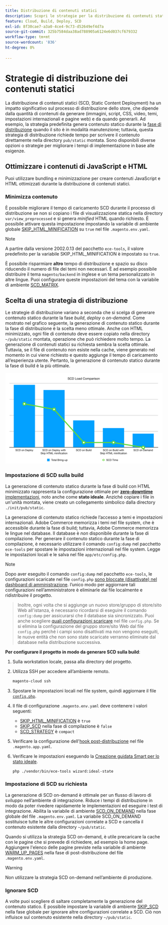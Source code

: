 ```yaml
---
title: Distribuzione di contenuti statici
description: Scopri le strategie per la distribuzione di contenuti statici, come immagini, script e CSS, su Adobe Commerce nei progetti di infrastruttura cloud.
feature: Cloud, Build, Deploy, SCD
exl-id: 8f30cae7-a3a0-4ce4-9c73-d52649ef4d7a
source-git-commit: 325b7584daa38ad788905a6124e6d037cf679332
workflow-type: tm+mt
source-wordcount: '836'
ht-degree: 0%

---
```


# Strategie di distribuzione dei contenuti statici

La distribuzione di contenuti statici (SCD, Static Content Deployment) ha un impatto significativo sul processo di distribuzione dello store, che dipende dalla quantità di contenuti da generare (immagini, script, CSS, video, temi, impostazioni internazionali e pagine web) e da quando generarli. Ad esempio, la strategia predefinita genera contenuto statico durante la [fase di distribuzione](process.md#deploy-phase-deploy-phase) quando il sito è in modalità manutenzione; tuttavia, questa strategia di distribuzione richiede tempo per scrivere il contenuto direttamente nella directory `pub/static` montata. Sono disponibili diverse opzioni o strategie per migliorare i tempi di implementazione in base alle esigenze.

## Ottimizzare i contenuti di JavaScript e HTML

Puoi utilizzare bundling e minimizzazione per creare contenuti JavaScript e HTML ottimizzati durante la distribuzione di contenuti statici.

### Minimizza contenuto

È possibile migliorare il tempo di caricamento SCD durante il processo di distribuzione se non si copiano i file di visualizzazione statica nella directory `var/view_preprocessed` e si genera _minified_ HTML quando richiesto. È possibile attivare questa impostazione impostando la variabile di ambiente globale [SKIP_HTML_MINIFICATION](../environment/variables-global.md#skiphtmlminification) su `true` nel file `.magento.env.yaml`.

>[!NOTE]
>
>A partire dalla versione 2002.0.13 del pacchetto `ece-tools`, il valore predefinito per la variabile SKIP_HTML_MINIFICATION è impostato su `true`.

È possibile risparmiare **altro** tempo di distribuzione e spazio su disco riducendo il numero di file dei temi non necessari. È ad esempio possibile distribuire il tema `magento/backend` in inglese e un tema personalizzato in altre lingue. Puoi configurare queste impostazioni del tema con la variabile di ambiente [SCD_MATRIX](../environment/variables-deploy.md#scdmatrix).

## Scelta di una strategia di distribuzione

Le strategie di distribuzione variano a seconda che si scelga di generare contenuto statico durante la fase _build_, _deploy_ o _on-demand_. Come mostrato nel grafico seguente, la generazione di contenuto statico durante la fase di distribuzione è la scelta meno ottimale. Anche con HTML minimizzato, ogni file di contenuto deve essere copiato nella directory `~/pub/static` montata, operazione che può richiedere molto tempo. La generazione di contenuti statici su richiesta sembra la scelta ottimale. Tuttavia, se il file di contenuto non esiste nella cache, viene generato nel momento in cui viene richiesto e questo aggiunge il tempo di caricamento all’esperienza utente. Pertanto, la generazione di contenuto statico durante la fase di build è la più ottimale.

![Confronto caricamento SCD](../../assets/scd-load-times.png)

### Impostazione di SCD sulla build

La generazione di contenuto statico durante la fase di build con HTML minimizzato rappresenta la configurazione ottimale per [**zero-downtime** implementazioni](reduce-downtime.md), noto anche come **stato ideale**. Anziché copiare i file in un&#39;unità montata, viene creato un collegamento simbolico dalla directory `./init/pub/static`.

La generazione di contenuto statico richiede l’accesso a temi e impostazioni internazionali. Adobe Commerce memorizza i temi nel file system, che è accessibile durante la fase di build; tuttavia, Adobe Commerce memorizza le lingue nel database. Il database è _non_ disponibile durante la fase di compilazione. Per generare il contenuto statico durante la fase di compilazione, è necessario utilizzare il comando `config:dump` nel pacchetto `ece-tools` per spostare le impostazioni internazionali nel file system. Legge le impostazioni locali e le salva nel file `app/etc/config.php`.

>[!NOTE]
>Dopo aver eseguito il comando `config:dump` nel pacchetto `ece-tools`, le configurazioni scaricate nel file `config.php` [ sono bloccate (disattivate) nel dashboard di amministrazione](https://experienceleague.adobe.com/en/docs/commerce-knowledge-base/kb/troubleshooting/miscellaneous/locked-fields-in-magento-admin). l’unico modo per aggiornare tali configurazioni nell’amministratore è eliminarle dal file localmente e ridistribuire il progetto.
>>Inoltre, ogni volta che si aggiunge un nuovo store/gruppo di store/sito Web all&#39;istanza, è necessario ricordarsi di eseguire il comando `config:dump` per assicurarsi che il database sia sincronizzato. Puoi anche scegliere [quali configurazioni scaricare](https://experienceleague.adobe.com/en/docs/commerce-operations/configuration-guide/cli/configuration-management/export-configuration?lang=en) nel file `config.php`.
>>Se si elimina la configurazione del gruppo store/sito Web dal file `config.php` perché i campi sono disattivati ma non vengono eseguiti, le nuove entità che non sono state scaricate verranno eliminate dal database nella distribuzione successiva.

**Per configurare il progetto in modo da generare SCD sulla build**:

1. Sulla workstation locale, passa alla directory del progetto.
1. Utilizza SSH per accedere all’ambiente remoto.

   ```bash
   magento-cloud ssh
   ```

1. Spostare le impostazioni locali nel file system, quindi aggiornare il file [`config.php`](../development/commerce-version.md#create-a-configphp-file).

1. Il file di configurazione `.magento.env.yaml` deve contenere i valori seguenti:

   - [SKIP_HTML_MINIFICATION](../environment/variables-global.md#skip_html_minification) è `true`
   - [SKIP_SCD](../environment/variables-build.md#skip_scd) nella fase di compilazione è `false`
   - [SCD_STRATEGY](../environment/variables-build.md#scd_strategy) è `compact`

1. Verificare la configurazione dell&#39;[hook post-distribuzione](../application/hooks-property.md) nel file `.magento.app.yaml`.

1. Verificare le impostazioni eseguendo la [Creazione guidata Smart per lo stato ideale](smart-wizards.md).

   ```bash
   php ./vendor/bin/ece-tools wizard:ideal-state
   ```

### Impostazione di SCD su richiesta

La generazione di SCD on-demand è ottimale per un flusso di lavoro di sviluppo nell’ambiente di integrazione. Riduce i tempi di distribuzione in modo da poter rivedere rapidamente le implementazioni ed eseguire i test di integrazione. Abilita la variabile di ambiente [SCD_ON_DEMAND](../environment/variables-global.md#scdondemand) nella fase globale del file `.magento.env.yaml`. La variabile SCD_ON_DEMAND sostituisce tutte le altre configurazioni correlate a SCD e cancella il contenuto esistente dalla directory `~/pub/static`.

Quando si utilizza la strategia SCD on-demand, è utile precaricare la cache con le pagine che si prevede di richiedere, ad esempio la home page. Aggiungere l&#39;elenco delle pagine previste nella variabile di ambiente [WARM_UP_PAGES](../environment/variables-post-deploy.md#warmuppages) nella fase di post-distribuzione del file `.magento.env.yaml`.

>[!WARNING]
>
>Non utilizzare la strategia SCD on-demand nell’ambiente di produzione.

### Ignorare SCD

A volte puoi scegliere di saltare completamente la generazione del contenuto statico. È possibile impostare la variabile di ambiente [SKIP_SCD](../environment/variables-build.md#skipscd) nella fase globale per ignorare altre configurazioni correlate a SCD. Ciò non influisce sul contenuto esistente nella directory `~/pub/static`.
